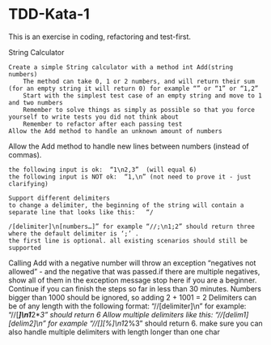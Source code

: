 # TDD-Kata-1
This is an exercise in coding, refactoring and test-first.

String Calculator

    Create a simple String calculator with a method int Add(string numbers)
        The method can take 0, 1 or 2 numbers, and will return their sum (for an empty string it will return 0) for example “” or “1” or “1,2”
        Start with the simplest test case of an empty string and move to 1 and two numbers
        Remember to solve things as simply as possible so that you force yourself to write tests you did not think about
        Remember to refactor after each passing test
    Allow the Add method to handle an unknown amount of numbers

Allow the Add method to handle new lines between numbers (instead of commas).

    the following input is ok:  “1\n2,3”  (will equal 6)
    the following input is NOT ok:  “1,\n” (not need to prove it - just clarifying)

    Support different delimiters
    to change a delimiter, the beginning of the string will contain a separate line that looks like this:   “/

    /[delimiter]\n[numbers…]” for example “//;\n1;2” should return three where the default delimiter is ‘;’ .
    the first line is optional. all existing scenarios should still be supported

Calling Add with a negative number will throw an exception “negatives not allowed” - and the negative that was passed.if there are multiple negatives, show all of them in the exception message stop here if you are a beginner. Continue if you can finish the steps so far in less than 30 minutes.
Numbers bigger than 1000 should be ignored, so adding 2 + 1001  = 2
Delimiters can be of any length with the following format:  “//[delimiter]\n” for example: “//[***]\n1***2***3” should return 6
Allow multiple delimiters like this:  “//[delim1][delim2]\n” for example “//[*][%]\n1*2%3” should return 6.
make sure you can also handle multiple delimiters with length longer than one char
